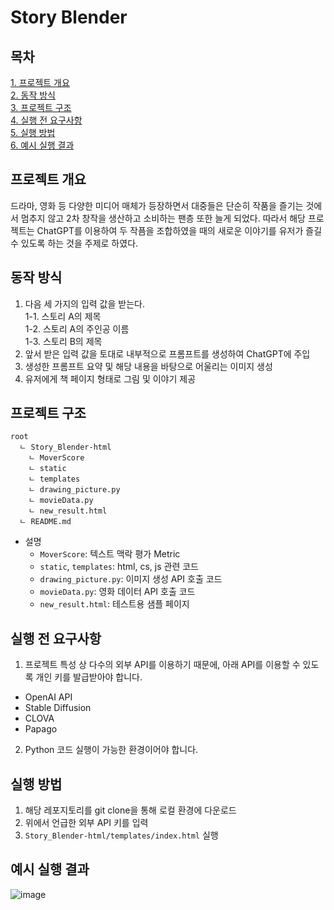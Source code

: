 # Story Blender

## 목차
[1. 프로젝트 개요](#intro) <br>
[2. 동작 방식](#flow) <br>
[3. 프로젝트 구조](#structure) <br>
[4. 실행 전 요구사항](#requirement) <br>
[5. 실행 방법](#usage) <br>
[6. 예시 실행 결과](#result) <br>

## <span id="intro">프로젝트 개요</span>
드라마, 영화 등 다양한 미디어 매체가 등장하면서 대중들은 단순히 작품을 즐기는 것에서 멈추지 않고 2차 창작을 생산하고 소비하는 팬층 또한 늘게 되었다.
따라서 해당 프로젝트는 ChatGPT를 이용하여 두 작픔을 조합하였을 때의 새로운 이야기를 유저가 즐길 수 있도록 하는 것을 주제로 하였다.

## <span id="flow">동작 방식</span>
1. 다음 세 가지의 입력 값을 받는다. <br>
   1-1. 스토리 A의 제목 <br>
   1-2. 스토리 A의 주인공 이름 <br>
   1-3. 스토리 B의 제목 <br>
2. 앞서 받은 입력 값을 토대로 내부적으로 프롬프트를 생성하여 ChatGPT에 주입
3. 생성한 프롬프트 요약 및 해당 내용을 바탕으로 어울리는 이미지 생성
4. 유저에게 책 페이지 형태로 그림 및 이야기 제공

## <span id="structure">프로젝트 구조</span>
<!-- 해당 부분은 프로젝트 파일 구조가 완전히 확정되면 추가 수정 예정 -->
```text
root
  ㄴ Story_Blender-html
    ㄴ MoverScore
    ㄴ static
    ㄴ templates
    ㄴ drawing_picture.py
    ㄴ movieData.py
    ㄴ new_result.html
  ㄴ README.md
```
- 설명
  - `MoverScore`: 텍스트 맥락 평가 Metric
  - `static`, `templates`: html, cs, js 관련 코드
  - `drawing_picture.py`: 이미지 생성 API 호출 코드
  - `movieData.py`: 영화 데이터 API 호출 코드
  - `new_result.html`: 테스트용 샘플 페이지

## <span id="requirement">실행 전 요구사항</span>
1. 프로젝트 특성 상 다수의 외부 API를 이용하기 때문에, 아래 API를 이용할 수 있도록 개인 키를 발급받아야 합니다. <br>
  - OpenAI API <br>
  - Stable Diffusion <br>
  - CLOVA <br>
  - Papago <br>
2. Python 코드 실행이 가능한 환경이어야 합니다. <br>

## <span id="usage">실행 방법</span>
1. 해당 레포지토리를 git clone을 통해 로컬 환경에 다운로드 <br>
2. 위에서 언급한 외부 API 키를 입력 <br>
3. `Story_Blender-html/templates/index.html` 실행 <br>

## <span id="result">예시 실행 결과</span>
![image](https://github.com/darkmochalover/GraduationProjectTeam2/assets/77332981/c91e2365-5941-4981-880e-458140b2f660)
